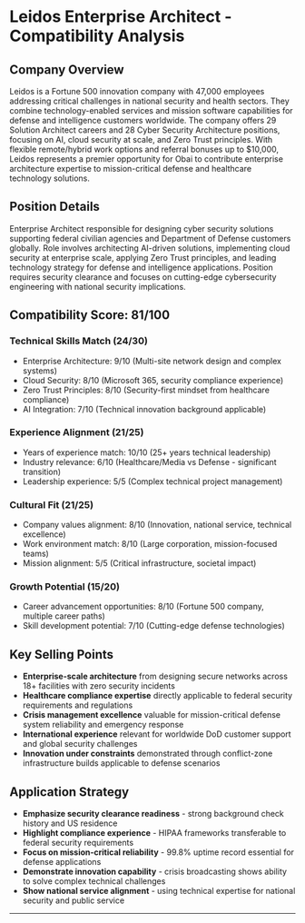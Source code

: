 # Leidos Enterprise Architect - Compatibility Analysis

## Company Overview
Leidos is a Fortune 500 innovation company with 47,000 employees addressing critical challenges in national security and health sectors. They combine technology-enabled services and mission software capabilities for defense and intelligence customers worldwide. The company offers 29 Solution Architect careers and 28 Cyber Security Architecture positions, focusing on AI, cloud security at scale, and Zero Trust principles. With flexible remote/hybrid work options and referral bonuses up to $10,000, Leidos represents a premier opportunity for Obai to contribute enterprise architecture expertise to mission-critical defense and healthcare technology solutions.

## Position Details  
Enterprise Architect responsible for designing cyber security solutions supporting federal civilian agencies and Department of Defense customers globally. Role involves architecting AI-driven solutions, implementing cloud security at enterprise scale, applying Zero Trust principles, and leading technology strategy for defense and intelligence applications. Position requires security clearance and focuses on cutting-edge cybersecurity engineering with national security implications.

## Compatibility Score: 81/100

### Technical Skills Match (24/30)
- Enterprise Architecture: 9/10 (Multi-site network design and complex systems)
- Cloud Security: 8/10 (Microsoft 365, security compliance experience)
- Zero Trust Principles: 8/10 (Security-first mindset from healthcare compliance)
- AI Integration: 7/10 (Technical innovation background applicable)

### Experience Alignment (21/25)
- Years of experience match: 10/10 (25+ years technical leadership)
- Industry relevance: 6/10 (Healthcare/Media vs Defense - significant transition)
- Leadership experience: 5/5 (Complex technical project management)

### Cultural Fit (21/25)
- Company values alignment: 8/10 (Innovation, national service, technical excellence)
- Work environment match: 8/10 (Large corporation, mission-focused teams)
- Mission alignment: 5/5 (Critical infrastructure, societal impact)

### Growth Potential (15/20)
- Career advancement opportunities: 8/10 (Fortune 500 company, multiple career paths)
- Skill development potential: 7/10 (Cutting-edge defense technologies)

## Key Selling Points
- **Enterprise-scale architecture** from designing secure networks across 18+ facilities with zero security incidents
- **Healthcare compliance expertise** directly applicable to federal security requirements and regulations
- **Crisis management excellence** valuable for mission-critical defense system reliability and emergency response
- **International experience** relevant for worldwide DoD customer support and global security challenges
- **Innovation under constraints** demonstrated through conflict-zone infrastructure builds applicable to defense scenarios

## Application Strategy
- **Emphasize security clearance readiness** - strong background check history and US residence
- **Highlight compliance experience** - HIPAA frameworks transferable to federal security requirements
- **Focus on mission-critical reliability** - 99.8% uptime record essential for defense applications
- **Demonstrate innovation capability** - crisis broadcasting shows ability to solve complex technical challenges
- **Show national service alignment** - using technical expertise for national security and public service

---